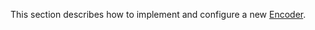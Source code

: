 This section describes how to implement and configure a new [Encoder](../blob/develop/src/main/java/org/n52/iceland/coding/encode/Encoder.java).